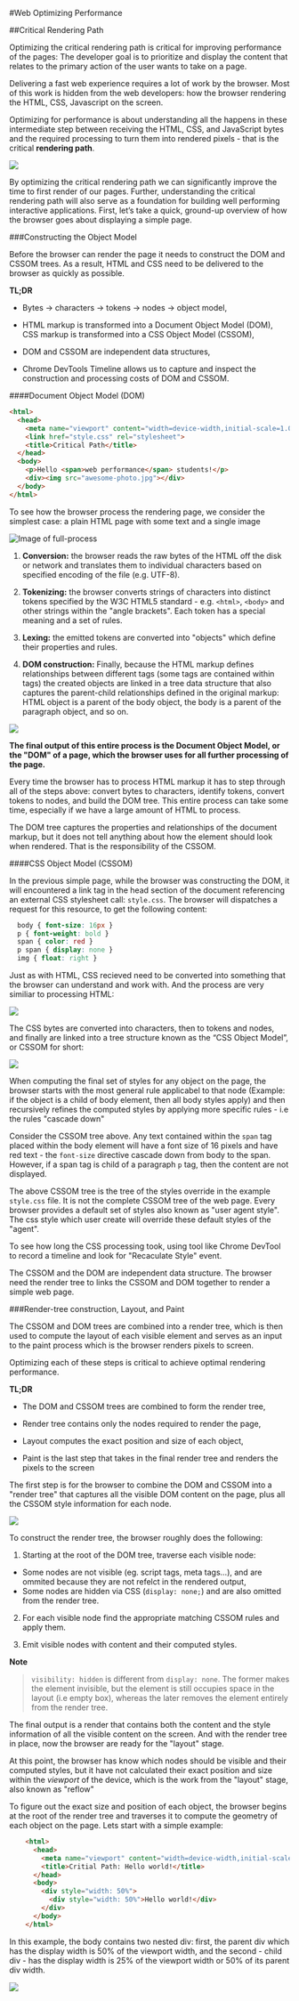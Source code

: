 #Web Optimizing Performance

##Critical Rendering Path

Optimizing the critical rendering path is critical for improving performance of the pages: The developer goal is to prioritize and display the content that relates to the primary action of the user wants to take on a page.

Delivering a fast web experience requires a lot of work by the browser. Most of this work is hidden from the web developers: how the browser rendering the HTML, CSS, Javascript on the screen.

Optimizing for performance is about understanding all the happens in these intermediate step between receiving the HTML, CSS, and JavaScript bytes and the required processing to turn them into rendered pixels - that is the critical **rendering path**.

![](progressive-rendering.png)

By optimizing the critical rendering path we can significantly improve the time to first render of our pages. Further, understanding the critical rendering path will also serve as a foundation for building well performing interactive applications.
First, let’s take a quick, ground-up overview of how the browser goes about displaying a simple page.

###Constructing the Object Model

Before the browser can render the page it needs to construct the DOM and CSSOM trees. As a result, HTML and CSS need to be delivered to the browser as quickly as possible.

**TL;DR**
- Bytes -> characters -> tokens -> nodes -> object model,

- HTML markup is transformed into a Document Object Model (DOM), CSS markup is transformed into a CSS Object Model (CSSOM),

- DOM and CSSOM are independent data structures,

- Chrome DevTools Timeline allows us to capture and inspect the construction and processing costs of DOM and CSSOM.

####Document Object Model (DOM)

```html
<html>
  <head>
    <meta name="viewport" content="width=device-width,initial-scale=1.0">
    <link href="style.css" rel="stylesheet">
    <title>Critical Path</title>
  </head>
  <body>
    <p>Hello <span>web performance</span> students!</p>
    <div><img src="awesome-photo.jpg"></div>
  </body>
</html>
```

To see how the browser process the rendering page, we consider the simplest case: a plain HTML page with some text and a single image

![Image of full-process](full-process.png)

1. **Conversion:** the browser reads the raw bytes of the HTML off the disk or network and translates them to individual characters based on specified encoding of the file (e.g. UTF-8).

2. **Tokenizing:** the browser converts strings of characters into distinct tokens specified by the W3C HTML5 standard - e.g. `<html>`, `<body>` and other strings within the "angle brackets". Each token has a special meaning and a set of rules.

3. **Lexing:** the emitted tokens are converted into "objects" which define their properties and rules.

4. **DOM construction:** Finally, because the HTML markup defines relationships between different tags (some tags are contained within tags) the created objects are linked in a tree data structure that also captures the parent-child relationships defined in the original markup: HTML object is a parent of the body object, the body is a parent of the paragraph object, and so on.

![](dom-tree.png)

**The final output of this entire process is the Document Object Model, or the "DOM" of a page, which the browser uses for all further processing of the page.**

Every time the browser has to process HTML markup it has to step through all of the steps above: convert bytes to characters, identify tokens, convert tokens to nodes, and build the DOM tree. This entire process can take some time, especially if we have a large amount of HTML to process.

The DOM tree captures the properties and relationships of the document markup, but it does not tell anything about how the element should look when rendered. That is the responsibility of the CSSOM.

####CSS Object Model (CSSOM)

In the previous simple page, while the browser was constructing the DOM, it will encountered a link tag in the head section of the document referencing an external CSS stylesheet call: `style.css`. The browser will dispatches a request for this resource, to get the following content:

```css
  body { font-size: 16px }
  p { font-weight: bold }
  span { color: red }
  p span { display: none }
  img { float: right }
```

Just as with HTML, CSS recieved need to be converted into something that the browser can understand and work with. And the process are very similiar to processing HTML:

![](cssom-construction.png)

The CSS bytes are converted into characters, then to tokens and nodes, and finally are linked into a tree structure known as the “CSS Object Model”, or CSSOM for short:

![](cssom-tree.png)

When computing the final set of styles for any object on the page, the browser starts with the most general rule applicabel to that node (Example: if the object is a child of body element, then all body styles apply) and then recursively refines the computed styles by applying more specific rules - i.e the rules "cascade down"

Consider the CSSOM tree above. Any text contained within the `span` tag placed within the body element will have a font size of 16 pixels and have red text - the `font-size` directive cascade down from body to the span. However, if a span tag is child of a paragraph `p` tag, then the content are not displayed.

The above CSSOM tree is the tree of the styles override in the example `style.css` file. It is not the complete CSSOM tree of the web page. Every browser provides a default set of styles also known as "user agent style". The css style which user create will override these default styles of the "agent".

To see how long the CSS processing took, using tool like Chrome DevTool to record a timeline and look for "Recaculate Style" event.

The CSSOM and the DOM are independent data structure. The browser need the render tree to links the CSSOM and DOM together to render a simple web page.

###Render-tree construction, Layout, and Paint

The CSSOM and DOM trees are combined into a render tree, which is then used to compute the layout of each visible element and serves as an input to the paint process which is the browser renders pixels to screen.

Optimizing each of these steps is critical to achieve optimal rendering performance.

**TL;DR**
- The DOM and CSSOM trees are combined to form the render tree,

- Render tree contains only the nodes required to render the page,

- Layout computes the exact position and size of each object,

- Paint is the last step that takes in the final render tree and renders the pixels to the screen

The first step is for the browser to combine the DOM and CSSOM into a "render tree" that captures all the visible DOM content on the page, plus all the CSSOM style information for each node.

![](render-tree-construction.png)

To construct the render tree, the browser roughly does the following:

1. Starting at the root of the DOM tree, traverse each visible node:
  - Some nodes are not visible (eg. script tags, meta tags...), and are ommited because they are not refelct in the rendered output,
  - Some nodes are hidden via CSS (`display: none;`) and are also omitted from the render tree.

2. For each visible node find the appropriate matching CSSOM rules and apply them.

3. Emit visible nodes with content and their computed styles.

**Note**

> `visibility: hidden` is different from `display: none`. The former makes the
> element invisible, but the element is still occupies space in the layout
> (i.e empty box), whereas the later removes the element entirely from the render
> tree.

The final output is a render that contains both the content and the style information of all the visible content on the screen. And with the render tree in place, now the browser are ready for the "layout" stage.

At this point, the browser has know which nodes should be visible and their computed styles, but it have not calculated their exact position and size within the _viewport_ of the device, which is the work from the "layout" stage, also known as "reflow"

To figure out the exact size and position of each object, the browser begins at the root of the render tree and traverses it to compute the geometry of each object on the page. Lets start with a simple example:

```html
    <html>
      <head>
        <meta name="viewport" content="width=device-width,initial-scale=1.0">
        <title>Critial Path: Hello world!</title>
      </head>
      <body>
        <div style="width: 50%">
          <div style="width: 50%">Hello world!</div>
        </div>
      </body>
    </html>
```

In this example, the body contains two nested div: first, the parent div which has the display width is 50% of the viewport width, and the second - child div - has the display width is 25% of the viewport width or 50% of its parent div width.

![](layout-viewport.png)
